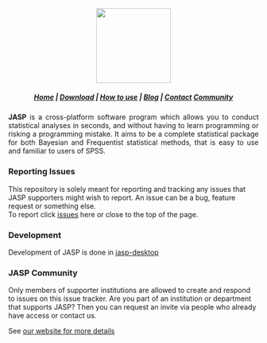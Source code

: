 <h2 align="center">
  <img src="https://static.jasp-stats.org/green_logo_dark_text_for_github.png" height=150/>
</h2>

<h5 align="center">
  <a target="_blank" href="https://jasp-stats.org">Home</a> |
  <a target="_blank" href="https://jasp-stats.org/download/">Download</a> |
  <a target="_blank" href="https://jasp-stats.org/how-to-use-jasp/">How to use</a> |
  <a target="_blank" href="https://jasp-stats.org/blog/">Blog</a> |
  <a target="_blank" href="https://jasp-stats.org/contact/">Contact</a>
  <a target="_blank" href="https://jasp-stats.org/community/">Community</a>
</h5>


<p align="justify">
  <b>JASP</b> is a cross-platform software program which allows you to conduct statistical analyses in seconds, and without having to learn programming or risking a programming mistake. It aims to be a complete statistical package for both Bayesian and Frequentist statistical methods, that is easy to use and familiar to users of SPSS.
</p>


### Reporting Issues
This repository is solely meant for reporting and tracking any issues that JASP supporters might wish to report.
An issue can be a bug, feature request or something else. <br>
To report click <a href="https://github.com/jasp-stats/educator-gold/issues">issues</a> here or close to the top of the page.

### Development
Development of JASP is done in <a href="https://github.com/jasp-stats/jasp-desktop">jasp-desktop</a>

### JASP Community
Only members of supporter institutions are allowed to create and respond to issues on this issue tracker.
Are you part of an institution or department that supports JASP?
Then you can request an invite via people who already have access or contact us.

See <a href="https://jasp-stats.org/community/">our website for more details</a>
